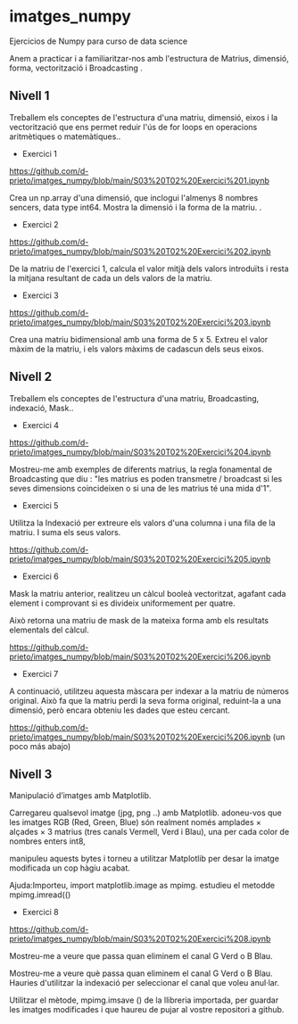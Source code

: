 # imatges_numpy
Ejercicios de Numpy para curso de data science


Anem a practicar i a familiaritzar-nos amb l'estructura de Matrius, dimensió, forma, vectorització i Broadcasting .
## Nivell 1

Treballem els conceptes de l'estructura d'una matriu, dimensió, eixos i la vectorització que ens permet reduir l'ús de for loops en operacions aritmètiques o matemàtiques..

- Exercici 1

https://github.com/d-prieto/imatges_numpy/blob/main/S03%20T02%20Exercici%201.ipynb

Crea un np.array d'una dimensió, que inclogui l'almenys 8 nombres sencers, data type int64. Mostra la dimensió i la forma de la matriu. .

- Exercici 2

https://github.com/d-prieto/imatges_numpy/blob/main/S03%20T02%20Exercici%202.ipynb

De la matriu de l'exercici 1, calcula el valor mitjà dels valors introduïts i resta la mitjana resultant de cada un dels valors de la matriu.

- Exercici 3

https://github.com/d-prieto/imatges_numpy/blob/main/S03%20T02%20Exercici%203.ipynb

Crea una matriu bidimensional amb una forma de 5 x 5. Extreu el valor màxim de la matriu, i els valors màxims de cadascun dels seus eixos.

## Nivell 2

Treballem els conceptes de l'estructura d'una matriu, Broadcasting, indexació, Mask..

- Exercici 4

https://github.com/d-prieto/imatges_numpy/blob/main/S03%20T02%20Exercici%204.ipynb

Mostreu-me amb exemples de diferents matrius, la regla fonamental de Broadcasting que diu : "les matrius es poden transmetre / broadcast si les seves dimensions coincideixen o si una de les matrius té una mida d'1".

- Exercici 5

Utilitza la Indexació per extreure els valors d'una columna i una fila de la matriu. I suma els seus valors.

https://github.com/d-prieto/imatges_numpy/blob/main/S03%20T02%20Exercici%205.ipynb

- Exercici 6

Mask la matriu anterior, realitzeu un càlcul booleà vectoritzat, agafant cada element i comprovant si es divideix uniformement per quatre.

Això retorna una matriu de mask de la mateixa forma amb els resultats elementals del càlcul.

https://github.com/d-prieto/imatges_numpy/blob/main/S03%20T02%20Exercici%206.ipynb

- Exercici 7

A continuació, utilitzeu aquesta màscara per indexar a la matriu de números original. Això fa que la matriu perdi la seva forma original, reduint-la a una dimensió, però encara obteniu les dades que esteu cercant.

https://github.com/d-prieto/imatges_numpy/blob/main/S03%20T02%20Exercici%206.ipynb (un poco más abajo)

## Nivell 3

Manipulació d’imatges amb Matplotlib.

Carregareu qualsevol imatge (jpg, png ..) amb Matplotlib. adoneu-vos que les imatges RGB (Red, Green, Blue) són realment només amplades × alçades × 3 matrius (tres canals Vermell, Verd i Blau), una per cada color de nombres enters int8,

manipuleu aquests bytes i torneu a utilitzar Matplotlib per desar la imatge modificada un cop hàgiu acabat.

Ajuda:Importeu, import matplotlib.image as mpimg. estudieu el metodde mpimg.imread(()

- Exercici 8

https://github.com/d-prieto/imatges_numpy/blob/main/S03%20T02%20Exercici%208.ipynb

Mostreu-me a veure que passa quan eliminem el canal G Verd o B Blau.

Mostreu-me a veure què passa quan eliminem el canal G Verd o B Blau. Hauries d'utilitzar la indexació per seleccionar el canal que voleu anul·lar.

Utilitzar el mètode, mpimg.imsave () de la llibreria importada, per guardar les imatges modificades i que haureu de pujar al vostre repositori a github.
